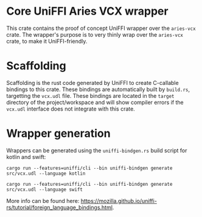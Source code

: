 # Core UniFFI Aries VCX wrapper

This crate contains the proof of concept UniFFI wrapper over the `aries-vcx` crate. The wrapper's purpose is to very thinly wrap over the `aries-vcx` crate, to make it UniFFI-friendly.

# Scaffolding

Scaffolding is the rust code generated by UniFFI to create C-callable bindings to this crate. These bindings are automatically built by `build.rs`, targetting the `vcx.udl` file. These bindings are located in the `target` directory of the project/workspace and will show compiler errors if the `vcx.udl` interface does not integrate with this crate.

# Wrapper generation

Wrappers can be generated using the `uniffi-bindgen.rs` build script for kotlin and swift:

```
cargo run --features=uniffi/cli --bin uniffi-bindgen generate src/vcx.udl --language kotlin
```

```
cargo run --features=uniffi/cli --bin uniffi-bindgen generate src/vcx.udl --language swift
```

More info can be found here: https://mozilla.github.io/uniffi-rs/tutorial/foreign_language_bindings.html.
